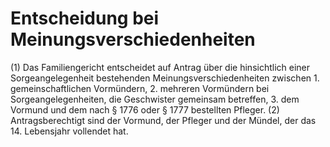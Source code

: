 # Entscheidung bei Meinungsverschiedenheiten

(1) Das Familiengericht entscheidet auf Antrag über die hinsichtlich einer Sorgeangelegenheit bestehenden Meinungsverschiedenheiten zwischen  1.
 gemeinschaftlichen Vormündern,
 2.
 mehreren Vormündern bei Sorgeangelegenheiten, die Geschwister gemeinsam betreffen,
 3.
 dem Vormund und dem nach § 1776 oder § 1777 bestellten Pfleger.
(2) Antragsberechtigt sind der Vormund, der Pfleger und der Mündel, der das 14. Lebensjahr vollendet hat. 

